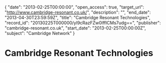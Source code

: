 {
  "date": "2013-02-25T00:00:00", 
  "open_access": true, 
  "target_url": "http://www.cambridge-resonant.co.uk/", 
  "description": "", 
  "end_date": "2013-04-30T23:59:59Z", 
  "title": "Cambridge Resonant Technologies", 
  "record_id": "20130225T000000/yl9cRazFZw0lfflCMs7udg==", 
  "publisher": "cambridge-resonant.co.uk", 
  "start_date": "2013-02-25T00:00:00Z", 
  "subject": "Cambridge Network"
}

# Cambridge Resonant Technologies


